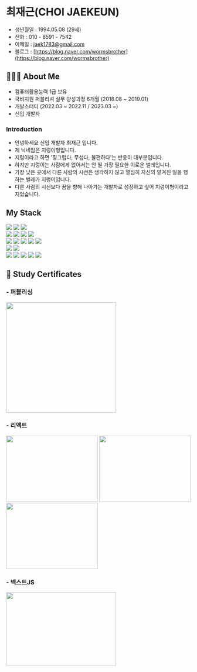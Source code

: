 # 최재근(CHOI JAEKEUN)
- 생년월일 : 1994.05.08 (29세)
- 전화 : 010 - 8591 - 7542
- 이메일 : jaek1783@gmail.com
- 블로그 : [https://blog.naver.com/wormsbrother](https://blog.naver.com/wormsbrother) 

## 🧑🏾‍💻 About Me
- 컴퓨터활용능력 1급 보유
- 국비지원 퍼블리셔 실무 양성과정 6개월 (2018.08 ~ 2019.01)
- 개발스터디 (2022.03 ~ 2022.11 / 2023.03 ~)
- 신입 개발자
### Introduction
- 안녕하세요 신입 개발자 최재근 입니다.
- 제 닉네임은 지렁이형입니다.
- 지렁이라고 하면 '징그럽다, 무섭다, 불편하다'는 반응이 대부분입니다.
- 하지만 지렁이는 사람에게 없어서는 안 될 가장 필요한 이로운 벌레입니다.
- 가장 낮은 곳에서 다른 사람의 시선은 생각하지 않고 열심히 자신의 맡겨진 일을 행하는 벌레가 지렁이입니다.
- 다른 사람의 시선보다 꿈을 향해 나아가는 개발자로 성장하고 싶어 지렁이형이라고 지었습니다.
  
## My Stack
<img src="https://img.shields.io/badge/html5-E34F26?style=for-the-badge&logo=html5&logoColor=white"> <img src="https://img.shields.io/badge/github-181717?style=for-the-badge&logo=github&logoColor=white"> <img src="https://img.shields.io/badge/git-F05032?style=for-the-badge&logo=git&logoColor=white"><br>
<img src="https://img.shields.io/badge/css-1572B6?style=for-the-badge&logo=css3&logoColor=white">
<img src="https://img.shields.io/badge/bootstrap-7952B3?style=for-the-badge&logo=bootstrap&logoColor=white">
<img src="https://img.shields.io/badge/styled_components-DB7093?style=for-the-badge&logo=styledcomponents&logoColor=white">
<img src="https://img.shields.io/badge/tailwindcss-06B6D4?style=for-the-badge&logo=tailwindcss&logoColor=white"><br>
<img src="https://img.shields.io/badge/javascript-F7DF1E?style=for-the-badge&logo=javascript&logoColor=white">
<img src="https://img.shields.io/badge/react-61DAFB?style=for-the-badge&logo=react&logoColor=white">
<img src="https://img.shields.io/badge/axios-5A29E4?style=for-the-badge&logo=axios&logoColor=white">
<img src="https://img.shields.io/badge/next.js-000000?style=for-the-badge&logo=next.js&logoColor=white">
<img src="https://img.shields.io/badge/typescript-3178C6?style=for-the-badge&logo=typescript&logoColor=white"><br>
<img src="https://img.shields.io/badge/redux-764ABC?style=for-the-badge&logo=redux&logoColor=white">
<img src="https://img.shields.io/badge/zustand-981E32?style=for-the-badge&logo=zustand&logoColor=white"><br>
<img src="https://img.shields.io/badge/node.js-339933?style=for-the-badge&logo=Node.js&logoColor=white">
<img src="https://img.shields.io/badge/mysql-4479A1?style=for-the-badge&logo=mysql&logoColor=white"> 
<img src="https://img.shields.io/badge/mongoDB-47A248?style=for-the-badge&logo=MongoDB&logoColor=white">
<img src="https://img.shields.io/badge/firebase-FFCA28?style=for-the-badge&logo=firebase&logoColor=white">
<img src="https://img.shields.io/badge/amazon_s3-569A31?style=for-the-badge&logo=amazons3&logoColor=white"><br>
## 🏢 Study Certificates
### - 퍼블리싱
<img src="https://user-images.githubusercontent.com/73649967/190336761-62a5a79e-fcda-408f-afdd-393564b6c487.png" width="300">

### - 리액트
<img src="https://user-images.githubusercontent.com/73649967/182024213-84f554a4-b521-4ea8-adcd-49e76ec31d8b.png" width="250" height="180">  <img src="https://user-images.githubusercontent.com/73649967/182024141-7d3da2b2-2eeb-4c1b-a605-a9cc81ecdcff.jpeg" width="250" height="180">  <img src="https://user-images.githubusercontent.com/73649967/190945791-2909291c-3e94-46c0-8f30-e79f7a6d2af6.png" width="250" height="180">
### - 넥스트JS
<img src="https://user-images.githubusercontent.com/73649967/234446214-0d6203a6-0f53-46d3-8ed5-3b5aa13fc575.jpeg" width="300" height="200">
